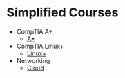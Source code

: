 # Simplified Courses

- CompTIA A+
  - [A+](.\CompTIA%20A+\README.md)
- CompTIA Linux+
  - [Linux+](.\CompTIA%20Linux+\README.md)
- Networking
  - [Cloud](.\Networking\README.md)
